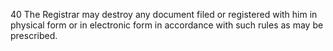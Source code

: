 40
The Registrar may destroy any document filed or registered with him in physical form or in electronic form in accordance with such rules as may be prescribed.
